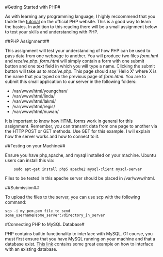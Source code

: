 #Getting Started with PHP#

As with learning any programming language, I highly reccommend that you tackle
the [tutorial](http://php.net/manual/en/tutorial.php) on the official PHP website. This is a good way to learn the basics. In addition to this reading there will be a small assignment below to test your skills and understanding with PHP.

##PHP Assignment##

This assignment will test your understanding of how PHP can be used to pass data from one webpage to another. You will produce two files *form.hml* and *receive.php*. *form.html* will simply contain a form with one submit button and one text field in which you will type a name. Clicking the submit button will take us to *receive.php*. This page should say 'Hello X' where X is the name that you typed on the previous page of *form.html*. You are to submit this small application to our server in the following folders:

- /var/www/html/youngchan/
- /var/www/html/linda/
- /var/www/html/lakmi/
- /var/www/html/regis/
- /var/www/html/nuwan/

It is important to know how HTML forms work in general for this assignment. Remember, you can transmit data from one page to another via the HTTP POST or GET methods. Use GET for this example. I will explain how the server works and how to connect to it.

##Testing on your Machine##

Ensure you have php,apache, and mysql installed on your machine. Ubuntu users can install this via:

        sudo apt-get install php5 apache2 mysql-client mysql-server
        
Files to be tested in this apache server should be placed in /var/www/html.

##Submission##

To upload the files to the server, you can use scp with the following command:

    scp -i my_pem.pem file_to_send some_username@some_server:/directory_in_server
    
#Connecting PHP to MySQL Database#

PHP contains builtin functionality to interface with MySQL. Of course, you must first ensure that you have MySQL running on your machine and that a database exist. [This link](http://webcheatsheet.com/php/connect_mysql_database.php) contains some great example on how to interface with an existing database. 
